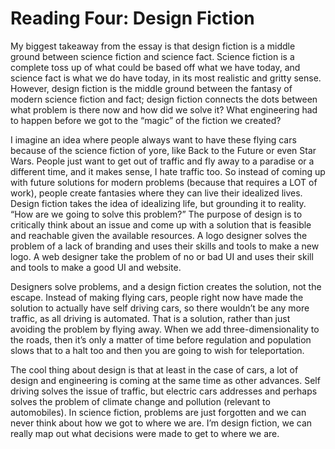 
<h1>Reading Four: Design Fiction</h1>

My biggest takeaway from the essay is that design fiction is a middle ground between science fiction and science fact. Science fiction is a complete toss up of what could be based off what we have today, and science fact is what we do have today, in its most realistic and gritty sense. However, design fiction is the middle ground between the fantasy of modern science fiction and fact; design fiction connects the dots between what problem is there now and how did we solve it? What engineering had to happen before we got to the “magic” of the fiction we created? 

I imagine an idea where people always want to have these flying cars because of the science fiction of yore, like Back to the Future or even Star Wars. People just want to get out of traffic and fly away to a paradise or a different time, and it makes sense, I hate traffic too. So instead of coming up with future solutions for modern problems (because that requires a LOT of work), people create fantasies where they can live their idealized lives. Design fiction takes the idea of idealizing life, but grounding it to reality. “How are we going to solve this problem?” The purpose of design is to critically think about an issue and come up with a solution that is feasible and reachable given the available resources. A logo designer solves the problem of a lack of branding and uses their skills and tools to make a new logo. A web designer take the problem of no or bad UI and uses their skill and tools to make a good UI and website. 

Designers solve problems, and a design fiction creates the solution, not the escape. Instead of making flying cars, people right now have made the solution to actually have self driving cars, so there wouldn’t be any more traffic, as all driving is automated. That is a solution, rather than just avoiding the problem by flying away. When we add three-dimensionality to the roads, then it’s only a matter of time before regulation and population slows that to a halt too and then you are going to wish for teleportation. 

The cool thing about design is that at least in the case of cars, a lot of design and engineering is coming at the same time as other advances. Self driving solves the issue of traffic, but electric cars addresses and perhaps solves the problem of climate change and pollution (relevant to automobiles). In science fiction, problems are just forgotten and we can never think about how we got to where we are. I’m design fiction, we can really map out what decisions were made to get to where we are. 
